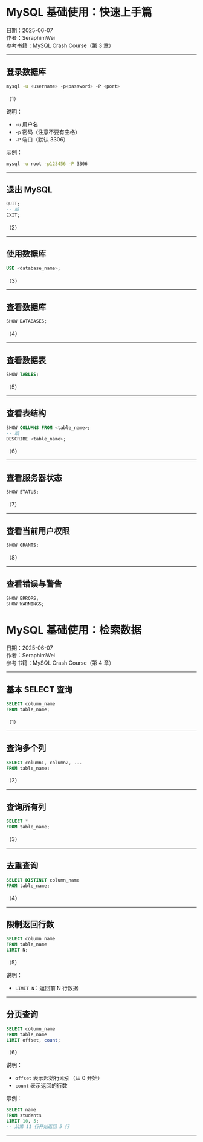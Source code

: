 # MySQL 基础使用：快速上手篇

日期：2025-06-07  
作者：SeraphimWei  
参考书籍：MySQL Crash Course（第 3 章）

---

## 登录数据库

```bash
mysql -u <username> -p<password> -P <port>
```
（1）

说明：
- `-u` 用户名
- `-p` 密码（注意不要有空格）
- `-P` 端口（默认 3306）

示例：

```bash
mysql -u root -p123456 -P 3306
```

---

## 退出 MySQL

```sql
QUIT;
-- 或
EXIT;
```
（2）

---

## 使用数据库

```sql
USE <database_name>;
```
（3）

---

## 查看数据库

```sql
SHOW DATABASES;
```
（4）

---

## 查看数据表

```sql
SHOW TABLES;
```
（5）

---

## 查看表结构

```sql
SHOW COLUMNS FROM <table_name>;
-- 或
DESCRIBE <table_name>;
```
（6）

---

## 查看服务器状态

```sql
SHOW STATUS;
```
（7）

---

## 查看当前用户权限

```sql
SHOW GRANTS;
```
（8）

---

## 查看错误与警告

```sql
SHOW ERRORS;
SHOW WARNINGS;
```

# MySQL 基础使用：检索数据

日期：2025-06-07  
作者：SeraphimWei  
参考书籍：MySQL Crash Course（第 4 章）

---

## 基本 SELECT 查询

```sql
SELECT column_name
FROM table_name;
```
（1）

---

## 查询多个列

```sql
SELECT column1, column2, ...
FROM table_name;
```
（2）

---

## 查询所有列

```sql
SELECT *
FROM table_name;
```
（3）

---

## 去重查询

```sql
SELECT DISTINCT column_name
FROM table_name;
```
（4）

---

## 限制返回行数

```sql
SELECT column_name
FROM table_name
LIMIT N;
```
（5）

说明：
- `LIMIT N`：返回前 N 行数据

---

## 分页查询

```sql
SELECT column_name
FROM table_name
LIMIT offset, count;
```
（6）

说明：
- `offset` 表示起始行索引（从 0 开始）
- `count` 表示返回的行数

示例：

```sql
SELECT name
FROM students
LIMIT 10, 5;
-- 从第 11 行开始返回 5 行
```

---
